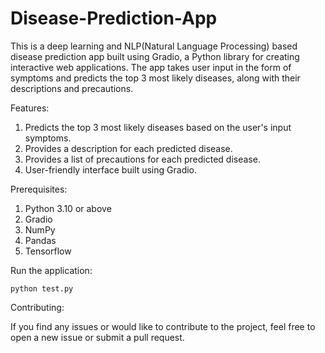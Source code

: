 # Disease-Prediction-App
This is a deep learning and NLP(Natural Language Processing) based disease prediction app built using Gradio, a Python library for creating interactive web applications.
The app takes user input in the form of symptoms and predicts the top 3 most likely diseases, along with their descriptions and precautions.

Features:
1. Predicts the top 3 most likely diseases based on the user's input symptoms.
2. Provides a description for each predicted disease.
3. Provides a list of precautions for each predicted disease.
4. User-friendly interface built using Gradio.

Prerequisites:
1. Python 3.10 or above
2. Gradio
3. NumPy
4. Pandas
5. Tensorflow

Run the application:
```shell
python test.py
```

Contributing:

If you find any issues or would like to contribute to the project, feel free to open a new issue or submit a pull request.
